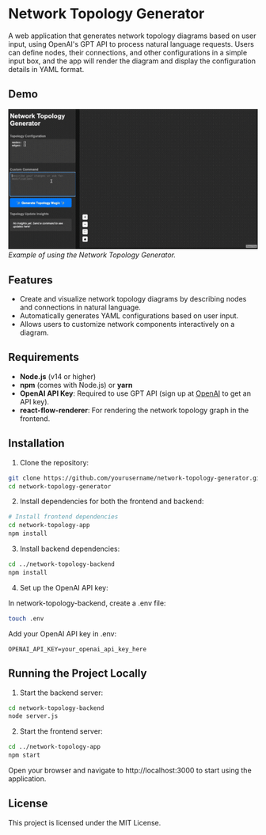 # Network Topology Generator

A web application that generates network topology diagrams based on user input, using OpenAI's GPT API to process natural language requests. Users can define nodes, their connections, and other configurations in a simple input box, and the app will render the diagram and display the configuration details in YAML format.

## Demo

![Demo GIF](./app_demo_v1.gif)  
*Example of using the Network Topology Generator.*

## Features

- Create and visualize network topology diagrams by describing nodes and connections in natural language.
- Automatically generates YAML configurations based on user input.
- Allows users to customize network components interactively on a diagram.

## Requirements

- **Node.js** (v14 or higher)
- **npm** (comes with Node.js) or **yarn**
- **OpenAI API Key**: Required to use GPT API (sign up at [OpenAI](https://openai.com/) to get an API key).
- **react-flow-renderer**: For rendering the network topology graph in the frontend.

## Installation

1. Clone the repository:
```bash
git clone https://github.com/yourusername/network-topology-generator.git
cd network-topology-generator
```

2. Install dependencies for both the frontend and backend:
```bash
# Install frontend dependencies
cd network-topology-app
npm install
```

3. Install backend dependencies:
```bash
cd ../network-topology-backend
npm install
```

4. Set up the OpenAI API key:

In network-topology-backend, create a .env file:
```bash
touch .env
```

Add your OpenAI API key in .env:
```
OPENAI_API_KEY=your_openai_api_key_here
```

## Running the Project Locally

1. Start the backend server:

```bash
cd network-topology-backend
node server.js
```

2. Start the frontend server:

```bash
cd ../network-topology-app
npm start
```

Open your browser and navigate to http://localhost:3000 to start using the application.


## License

This project is licensed under the MIT License.


